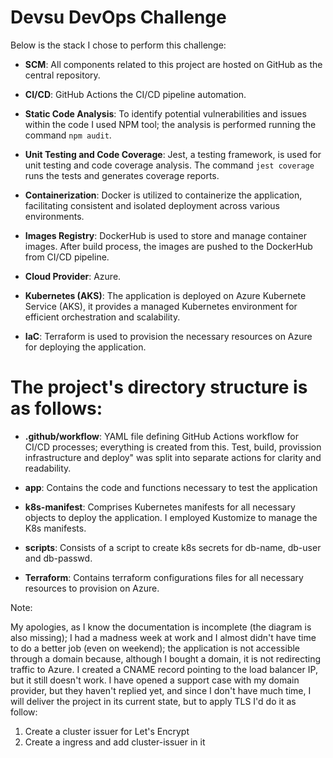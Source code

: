 
# Devsu DevOps Challenge

Below is the stack I chose to perform this challenge:

* **SCM**: All components related to this project are hosted on GitHub as the central repository.

* **CI/CD**: GitHub Actions the CI/CD pipeline automation.

* **Static Code Analysis**: To identify potential vulnerabilities and issues within the code I used NPM tool; the analysis is performed running the command `npm audit`.

* **Unit Testing and Code Coverage**: Jest, a testing framework, is used for unit testing and code coverage analysis. The command `jest coverage` runs the tests and generates coverage reports.

* **Containerization**: Docker is utilized to containerize the application, facilitating consistent and isolated deployment across various environments.

* **Images Registry**: DockerHub is used to store and manage container images. After build process, the images are pushed to the DockerHub from CI/CD pipeline.

* **Cloud Provider**: Azure.

* **Kubernetes (AKS)**: The application is deployed on Azure Kubernete Service (AKS), it provides a managed Kubernetes environment for efficient orchestration and scalability.

* **IaC**: Terraform is used to provision the necessary resources on Azure for deploying the application.

# The project's directory structure is as follows:

* **.github/workflow**: YAML file defining GitHub Actions workflow for CI/CD processes; everything is created from this. Test, build, provission infrastructure and deploy" was split into separate actions for clarity and readability.

* **app**: Contains the code and functions necessary to test the application

* **k8s-manifest**: Comprises Kubernetes manifests for all necessary objects to deploy the application. I employed Kustomize to manage the K8s manifests.

* **scripts**: Consists of a script to create k8s secrets for db-name, db-user and db-passwd.

* **Terraform**: Contains terraform configurations files for all necessary resources to provision on Azure.


Note:

My apologies, as I know the documentation is incomplete (the diagram is also missing); I had a madness week at work and I almost didn't have time to do a better job (even on weekend); the application is not accessible through a domain because, although I bought a domain, it is not redirecting traffic to Azure. I created a CNAME record pointing to the load balancer IP, but it still doesn't work. I have opened a support case with my domain provider, but they haven't replied yet, and since I don't have much time, I will deliver the project in its current state, but to apply TLS I'd do it as follow:

1. Create a cluster issuer for Let's Encrypt
2. Create a ingress and add cluster-issuer in it
